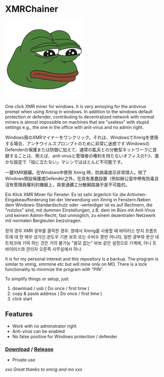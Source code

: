 # XMRChainer
![](pepe.png)

One click XMR miner for windows. It is very annoying for the antivirus prompt when using Xmrig in windows. In addition to the windows default protection or defender, contributing to decentralized network with normal miners is almost impossible on machines that are "useless" with stupid settings e.g., the one in the office with anit-virus and no admin right.

Windows用のXMRマイナーをワンクリック。それは、WindowsでXmrigを使用する場合、アンチウイルスプロンプトのために非常に迷惑です.WindowsのDefenderの保護または防御に加えて、通常の鉱夫との分散型ネットワークに貢献することは、例えば、anit-virusと管理者の権利を持たないオフィスの1つ、愚かな設定で「役に立たない」マシンではほとんど不可能です。

一鍵XMR掘礦。在Windows中使用 Xmrig 時，防病毒提示非常煩人。除了Windows預設保護或Defender之外，在具有愚蠢設置（例如辦公室中帶有防毒且沒有管理員權利的機器上，與普通礦工分散網路幾乎是不可能的。

Ein Klick XMR Miner für Fenster. Es ist sehr ärgerlich für die Antiviren-Eingabeaufforderung bei der Verwendung von Xmrig in Fenstern.Neben dem Windows-Standardschutz oder -verteidiger ist es auf Rechnern, die "nutzlos" sind, mit dummen Einstellungen, z.B. dem im Büro mit Anit-Virus und keinem Admin-Recht, fast unmöglich, zu einem dezentralen Netzwerk mit normalen Bergleuten beizutragen.

창의 경우 XMR 광부를 클릭한 경우. 창에서 Xmrig를 사용할 때 바이러스 방지 프롬프트에 대 한 매우 성가신.윈도우 기본 보호 또는 수비수 뿐만 아니라, 일반 광부와 분산 네트워크에 기여 하는 것은 거의 불가능 "쓸모 없는" 바보 같은 설정으로 기계에, 아니 트 바이러스와 관리자 오른쪽 사무실에서 하나.

It is for my personal interest and this repository is a backup. 
The program is similar to xmrig, xmrmine etc but will mine only on MO.
There is a lock functionality to minimize the program with "PIN".

To simplify things or setup, just

1. download / usb ( Do once / first time )
2. copy & paste address ( Do once / first time )
3. click start


## Features

* Work with no adminstrator right
* Anti-virus can be enabled
* No false positive for Windows protection / defender 


### [Download](https://git.bravedbrothers.com/xmrOneClick/XMR-Chainer/releases/download/release/xmrChainer_rc12.zip) / [Release](https://git.bravedbrothers.com/xmrOneClick/XMR-Chainer/releases)

* Private use


_xxx Great thanks to xmrig and mo xxx_